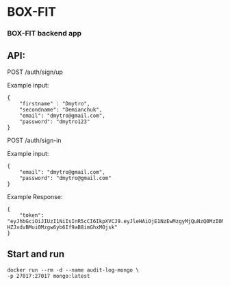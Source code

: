 # BOX-FIT 
### BOX-FIT backend app

## API:

POST /auth/sign/up

Example input:
```
{
    "firstname" : "Dmytro",
    "secondname": "Demianchuk",
	"email": "dmytro@gmail.com",
	"password": "dmytro123"
} 
```

POST /auth/sign-in

Example input:
```
{
	"email": "dmytro@gmail.com",
	"password": "dmytro@gmail.com"
} 
```

Example Response:

```
{
	"token": "eyJhbGciOiJIUzI1NiIsInR5cCI6IkpXVCJ9.eyJleHAiOjE1NzEwMzgyMjQuNzQ0MzI0MiwidXNlciI6eyJJRCI6IjAwMDAwMDAwMDAwMDAwMDAwMDAwMDAwMCIsIlVzZXJuYW1lIjoiemhhc2hrZXZ5Y2giLCJQYXNzd29yZCI6IjQyODYwMTc5ZmFiMTQ2YzZiZDAyNjlkMDViZTM0ZWNmYmY5Zjk3YjUifX0.3dsyKJQ-HZJxdvBMui0Mzgw6yb6If9aB8imGhxMOjsk"
} 
```

## Start and run
```
docker run --rm -d --name audit-log-mongo \
-p 27017:27017 mongo:latest
```
